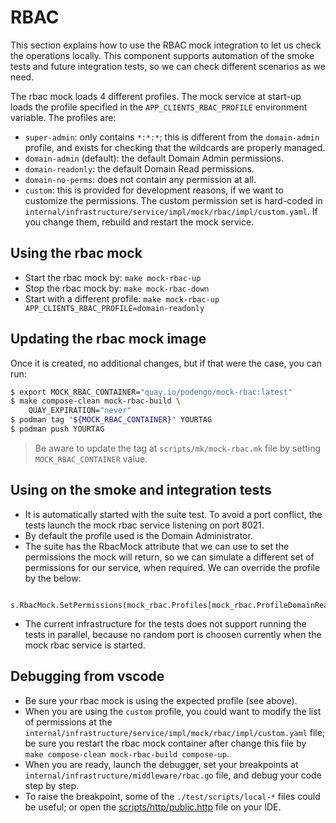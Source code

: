 # RBAC

This section explains how to use the RBAC mock integration to let us
check the operations locally.  This component supports automation of
the smoke tests and future integration tests, so we can check
different scenarios as we need.

The rbac mock loads 4 different profiles.  The mock service at
start-up loads the profile specified in the
`APP_CLIENTS_RBAC_PROFILE` environment variable.  The profiles are:

- `super-admin`: only contains `*:*:*`;
  this is different from the `domain-admin` profile, and exists
  for checking that the wildcards are properly managed.
- `domain-admin` (default): the default Domain Admin permissions.
- `domain-readonly`: the default Domain Read permissions.
- `domain-no-perms`: does not contain any permission at all.
- `custom`: this is provided for development reasons, if we want to
  customize the permissions.  The custom permission set is
  hard-coded in
  `internal/infrastructure/service/impl/mock/rbac/impl/custom.yaml`.
  If you change them, rebuild and restart the mock service.

## Using the rbac mock

- Start the rbac mock by: `make mock-rbac-up`
- Stop the rbac mock by: `make mock-rbac-down`
- Start with a different profile:
  `make mock-rbac-up APP_CLIENTS_RBAC_PROFILE=domain-readonly`

## Updating the rbac mock image

Once it is created, no additional changes, but if that were the
case, you can run:

```sh
$ export MOCK_RBAC_CONTAINER="quay.io/podengo/mock-rbac:latest"
$ make compose-clean mock-rbac-build \
    QUAY_EXPIRATION="never"
$ podman tag "${MOCK_RBAC_CONTAINER}" YOURTAG
$ podman push YOURTAG
```

> Be aware to update the tag at `scripts/mk/mock-rbac.mk` file
> by setting `MOCK_RBAC_CONTAINER` value.


## Using on the smoke and integration tests

- It is automatically started with the suite test. To avoid
  a port conflict, the tests launch the mock rbac service
  listening on port 8021.
- By default the profile used is the Domain Administrator.
- The suite has the RbacMock attribute that we can use to
  set the permissions the mock will return, so we can
  simulate a different set of permissions for our
  service, when required. We can override the profile by
  the below:

```golang
	s.RbacMock.SetPermissions(mock_rbac.Profiles[mock_rbac.ProfileDomainReadOnly])
```

- The current infrastructure for the tests does not support running
  the tests in parallel, because no random port is choosen currently
  when the mock rbac service is started.

## Debugging from vscode

- Be sure your rbac mock is using the expected profile (see above).
- When you are using the `custom` profile, you could want
  to modify the list of permissions at the
  `internal/infrastructure/service/impl/mock/rbac/impl/custom.yaml`
  file; be sure you restart the rbac mock container after
  change this file by `make compose-clean mock-rbac-build compose-up`.
- When you are ready, launch the debugger, set your breakpoints
  at `internal/infrastructure/middleware/rbac.go` file, and
  debug your code step by step.
- To raise the breakpoint, some of the `./test/scripts/local-*`
  files could be useful; or open the [scripts/http/public.http](../../scripts/http/public.http)
  file on your IDE.

